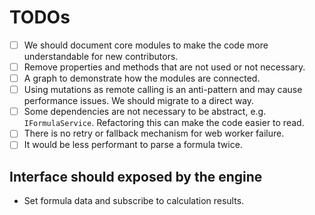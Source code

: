 # TODOs

- [ ] We should document core modules to make the code more understandable for new contributors.
- [ ] Remove properties and methods that are not used or not necessary.
- [ ] A graph to demonstrate how the modules are connected.
- [ ] Using mutations as remote calling is an anti-pattern and may cause performance issues. We should migrate to a direct way.
- [ ] Some dependencies are not necessary to be abstract, e.g. `IFormulaService`. Refactoring this can make the code easier to read.
- [ ] There is no retry or fallback mechanism for web worker failure.
- [ ] It would be less performant to parse a formula twice.

## Interface should exposed by the engine

- Set formula data and subscribe to calculation results.
